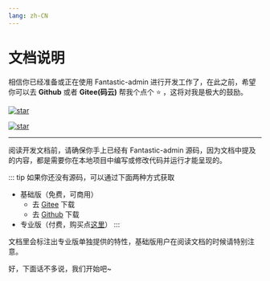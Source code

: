 ```yaml
---
lang: zh-CN
---
```


# 文档说明

相信你已经准备或正在使用 Fantastic-admin 进行开发工作了，在此之前，希望你可以去 **Github** 或者 **Gitee(码云)** 帮我个点个 ⭐ ，这将对我是极大的鼓励。

[![star](https://img.shields.io/github/stars/hooray/fantastic-admin?style=social)](https://github.com/hooray/fantastic-admin/stargazers)

[![star](https://gitee.com/hooray/fantastic-admin/badge/star.svg?theme=dark)](https://gitee.com/hooray/fantastic-admin/stargazers)

---

阅读开发文档前，请确保你手上已经有 Fantastic-admin 源码，因为文档中提及的内容，都是需要你在本地项目中编写或修改代码并运行才能呈现的。

::: tip 如果你还没有源码，可以通过下面两种方式获取
- 基础版（免费，可商用）
  - 去 [Gitee](https://gitee.com/hooray/fantastic-admin) 下载
  - 去 [Github](https://github.com/hooray/fantastic-admin) 下载
- 专业版（付费，购买点[这里](/buy.md)）
:::

文档里会标注出专业版单独提供的特性，基础版用户在阅读文档的时候请特别注意。

好，下面话不多说，我们开始吧~